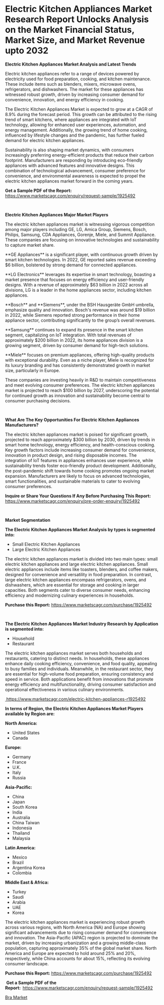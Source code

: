 <p><h1>Electric Kitchen Appliances Market Research Report Unlocks Analysis on the Market Financial Status, Market Size, and Market Revenue upto 2032</h1></p><p><strong>Electric Kitchen Appliances Market Analysis and Latest Trends</strong></p>
<p><p>Electric kitchen appliances refer to a range of devices powered by electricity used for food preparation, cooking, and kitchen maintenance. These include items such as blenders, mixers, microwave ovens, refrigerators, and dishwashers. The market for these appliances has witnessed robust growth, driven by increasing consumer demand for convenience, innovation, and energy efficiency in cooking. </p><p>The Electric Kitchen Appliances Market is expected to grow at a CAGR of 8.9% during the forecast period. This growth can be attributed to the rising trend of smart kitchens, where appliances are integrated with IoT technology, allowing for enhanced user experiences, automation, and energy management. Additionally, the growing trend of home cooking, influenced by lifestyle changes and the pandemic, has further fueled demand for electric kitchen appliances. </p><p>Sustainability is also shaping market dynamics, with consumers increasingly preferring energy-efficient products that reduce their carbon footprint. Manufacturers are responding by introducing eco-friendly appliances with advanced features and innovative designs. This combination of technological advancement, consumer preference for convenience, and environmental awareness is expected to propel the electric kitchen appliances market forward in the coming years.</p></p>
<p><strong>Get a Sample PDF of the Report:&nbsp;</strong> <a href="https://www.marketscagr.com/enquiry/request-sample/1925492?utm_campaign=3228&utm_medium=2&utm_source=Github&utm_content=ia&utm_term=04042025&utm_id=electric-kitchen-appliances">https://www.marketscagr.com/enquiry/request-sample/1925492</a></p>
<p>&nbsp;</p>
<p><strong>Electric Kitchen Appliances Major Market Players</strong></p>
<p><p>The electric kitchen appliances market is witnessing vigorous competition among major players including GE, LG, Amica Group, Siemens, Bosch, Philips, Samsung, CDA Appliances, Gorenje, Miele, and Summit Appliance. These companies are focusing on innovative technologies and sustainability to capture market share.</p><p>**GE Appliances** is a significant player, with continuous growth driven by smart kitchen technologies. In 2022, GE reported sales revenue exceeding $6 billion, bolstered by strong demand for connected appliances.</p><p>**LG Electronics** leverages its expertise in smart technology, boasting a market presence that focuses on energy efficiency and user-friendly designs. With a revenue of approximately $63 billion in 2022 across all divisions, LG is a leader in the home appliances sector, including kitchen appliances.</p><p>**Bosch** and **Siemens**, under the BSH Hausgeräte GmbH umbrella, emphasize quality and innovation. Bosch's revenue was around $19 billion in 2022, while Siemens reported strong performance in their home appliance sector, contributing significantly to the group’s overall revenues.</p><p>**Samsung** continues to expand its presence in the smart kitchen segment, capitalizing on IoT integration. With total revenues of approximately $200 billion in 2022, its home appliances division is a growing segment, driven by consumer demand for high-tech solutions.</p><p>**Miele** focuses on premium appliances, offering high-quality products with exceptional durability. Even as a niche player, Miele is recognized for its luxury branding and has consistently demonstrated growth in market size, particularly in Europe.</p><p>These companies are investing heavily in R&D to maintain competitiveness and meet evolving consumer preferences. The electric kitchen appliances market is projected to reach $100 billion by 2027, underscoring the potential for continued growth as innovation and sustainability become central to consumer purchasing decisions.</p></p>
<p>&nbsp;</p>
<p><strong>What Are The Key Opportunities For Electric Kitchen Appliances Manufacturers?</strong></p>
<p><p>The electric kitchen appliances market is poised for significant growth, projected to reach approximately $300 billion by 2030, driven by trends in smart home technology, energy efficiency, and health-conscious cooking. Key growth factors include increasing consumer demand for convenience, innovation in product design, and rising disposable incomes. The integration of IoT features in appliances enhances user experience, while sustainability trends foster eco-friendly product development. Additionally, the post-pandemic shift towards home cooking promotes ongoing market expansion. Manufacturers are likely to focus on advanced technologies, smart functionalities, and sustainable materials to cater to evolving consumer preferences.</p></p>
<p><strong>Inquire or Share Your Questions If Any Before Purchasing This Report:</strong> <a href="https://www.marketscagr.com/enquiry/pre-order-enquiry/1925492?utm_campaign=3228&utm_medium=2&utm_source=Github&utm_content=ia&utm_term=04042025&utm_id=electric-kitchen-appliances">https://www.marketscagr.com/enquiry/pre-order-enquiry/1925492</a></p>
<p>&nbsp;</p>
<p><strong>Market Segmentation</strong></p>
<p><strong>The Electric Kitchen Appliances Market Analysis by types is segmented into:</strong></p>
<p><ul><li>Small Electric Kitchen Appliances</li><li>Large Electric Kitchen Appliances</li></ul></p>
<p><p>The electric kitchen appliances market is divided into two main types: small electric kitchen appliances and large electric kitchen appliances. Small electric appliances include items like toasters, blenders, and coffee makers, designed for convenience and versatility in food preparation. In contrast, large electric kitchen appliances encompass refrigerators, ovens, and dishwashers, which are essential for storage and cooking in larger capacities. Both segments cater to diverse consumer needs, enhancing efficiency and modernizing culinary experiences in households.</p></p>
<p><strong>Purchase this Report:&nbsp;</strong><a href="https://www.marketscagr.com/purchase/1925492?utm_campaign=3228&utm_medium=2&utm_source=Github&utm_content=ia&utm_term=04042025&utm_id=electric-kitchen-appliances">https://www.marketscagr.com/purchase/1925492</a></p>
<p>&nbsp;</p>
<p><strong>The Electric Kitchen Appliances Market Industry Research by Application is segmented into:</strong></p>
<p><ul><li>Household</li><li>Restaurant</li></ul></p>
<p><p>The electric kitchen appliances market serves both households and restaurants, catering to distinct needs. In households, these appliances enhance daily cooking efficiency, convenience, and food quality, appealing to busy families and individuals. Meanwhile, in the restaurant sector, they are essential for high-volume food preparation, ensuring consistency and speed in service. Both applications benefit from innovations that promote energy efficiency and multifunctionality, driving consumer satisfaction and operational effectiveness in various culinary environments.</p></p>
<p><a href="https://www.marketscagr.com/electric-kitchen-appliances-r1925492?utm_campaign=3228&utm_medium=2&utm_source=Github&utm_content=ia&utm_term=04042025&utm_id=electric-kitchen-appliances">&nbsp;https://www.marketscagr.com/electric-kitchen-appliances-r1925492</a></p>
<p><strong>In terms of Region, the Electric Kitchen Appliances Market Players available by Region are:</strong></p>
<p>
    <p> <strong> North America: </strong>
        <ul>
            <li>United States</li>
            <li>Canada</li>
        </ul>
        </p> 
    <p> <strong> Europe: </strong>
        <ul>
            <li>Germany</li>
            <li>France</li>
            <li>U.K.</li>
            <li>Italy</li>
            <li>Russia</li>
        </ul>
        </p> 
    <p> <strong> Asia-Pacific: </strong>
        <ul>
            <li>China</li>
            <li>Japan</li>
            <li>South Korea</li>
            <li>India</li>
            <li>Australia</li>
            <li>China Taiwan</li>
            <li>Indonesia</li>
            <li>Thailand</li>
            <li>Malaysia</li>
        </ul>
        </p> 
    <p> <strong> Latin America: </strong>
        <ul>
            <li>Mexico</li>
            <li>Brazil</li>
            <li>Argentina Korea</li>
            <li>Colombia</li>
        </ul>
        </p> 
    <p> <strong> Middle East & Africa: </strong>
        <ul>
            <li>Turkey</li>
            <li>Saudi</li>
            <li>Arabia</li>
            <li>UAE</li>
            <li>Korea</li>
        </ul>
    </p>
    </p>
<p><p>The electric kitchen appliances market is experiencing robust growth across various regions, with North America (NA) and Europe showing significant advancements due to rising consumer demand for convenience and innovation. The Asia-Pacific (APAC) region is projected to dominate the market, driven by increasing urbanization and a growing middle-class population, capturing approximately 35% of the global market share. North America and Europe are expected to hold around 25% and 20%, respectively, while China accounts for about 15%, reflecting its evolving consumer landscape.</p></p>
<p><strong>Purchase this Report: </strong><a href="https://www.marketscagr.com/purchase/1925492?utm_campaign=3228&utm_medium=2&utm_source=Github&utm_content=ia&utm_term=04042025&utm_id=electric-kitchen-appliances">https://www.marketscagr.com/purchase/1925492</a></p>
<p>&nbsp;<strong>Get a Sample PDF of the Report:&nbsp;&nbsp;</strong><a href="https://www.marketscagr.com/enquiry/request-sample/1925492?utm_campaign=3228&utm_medium=2&utm_source=Github&utm_content=ia&utm_term=04042025&utm_id=electric-kitchen-appliances">https://www.marketscagr.com/enquiry/request-sample/1925492</a></p>
<p><strong></strong></p>
<p><p><a href="https://github.com/shrebasokib/Market-Research-Report-List-1/blob/main/bra-market.md?utm_campaign=3228&utm_medium=2&utm_source=Github&utm_content=ia&utm_term=04042025&utm_id=electric-kitchen-appliances">Bra Market</a></p></p>